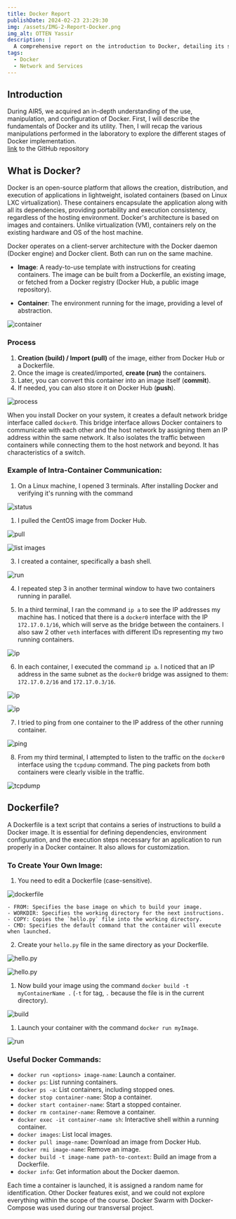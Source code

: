 ```yaml
---
title: Docker Report
publishDate: 2024-02-23 23:29:30
img: /assets/IMG-2-Report-Docker.png
img_alt: OTTEN Yassir
description: |
  A comprehensive report on the introduction to Docker, detailing its setup, usage, and the practical applications demonstrated during the course. This document covers the basics of Docker, its architecture, and step-by-step guides on container creation, image management, and network configuration.
tags:
  - Docker
  - Network and Services
---
```


## Introduction

During AIR5, we acquired an in-depth understanding of the use, manipulation, and configuration of Docker. First, I will describe the fundamentals of Docker and its utility. Then, I will recap the various manipulations performed in the laboratory to explore the different stages of Docker implementation.  
 [link](https://github.com/OTTEN-Yassir/IT-ICT-Reports/blob/main/DOCKER.md) to the GitHub repository

## What is Docker?

Docker is an open-source platform that allows the creation, distribution, and execution of applications in lightweight, isolated containers (based on Linux LXC virtualization). These containers encapsulate the application along with all its dependencies, providing portability and execution consistency, regardless of the hosting environment. Docker's architecture is based on images and containers. Unlike virtualization (VM), containers rely on the existing hardware and OS of the host machine.

Docker operates on a client-server architecture with the Docker daemon (Docker engine) and Docker client. Both can run on the same machine.

- **Image**: A ready-to-use template with instructions for creating containers. The image can be built from a Dockerfile, an existing image, or fetched from a Docker registry (Docker Hub, a public image repository).

- **Container**: The environment running for the image, providing a level of abstraction.

![container](/assets/IMG-1-Report-Docker.png)

### Process

1. **Creation (build) / Import (pull)** of the image, either from Docker Hub or a Dockerfile.
2. Once the image is created/imported, **create (run)** the containers.
3. Later, you can convert this container into an image itself (**commit**).
4. If needed, you can also store it on Docker Hub (**push**).

![process](/assets/IMG-2-Report-Docker.png)

When you install Docker on your system, it creates a default network bridge interface called `docker0`. This bridge interface allows Docker containers to communicate with each other and the host network by assigning them an IP address within the same network. It also isolates the traffic between containers while connecting them to the host network and beyond. It has characteristics of a switch.

### Example of Intra-Container Communication:

1. On a Linux machine, I opened 3 terminals. After installing Docker and verifying it's running with the command 

![status](/assets/IMG-3-Report-Docker.png)

1. I pulled the CentOS image from Docker Hub.

![pull](/assets/IMG-4-Report-Docker.png)

![list images](/assets/IMG-5-Report-Docker.png)

3. I created a container, specifically a bash shell.

![run](/assets/IMG-6-Report-Docker.png)

4. I repeated step 3 in another terminal window to have two containers running in parallel.
    
5. In a third terminal, I ran the command `ip a` to see the IP addresses my machine has. I noticed that there is a `docker0` interface with the IP `172.17.0.1/16`, which will serve as the bridge between the containers. I also saw 2 other `veth` interfaces with different IDs representing my two running containers.

![ip](/assets/IMG-7-Report-Docker.png)

6. In each container, I executed the command `ip a`. I noticed that an IP address in the same subnet as the `docker0` bridge was assigned to them: `172.17.0.2/16` and `172.17.0.3/16`.

![ip](/assets/IMG-8-Report-Docker.png)

![ip](/assets/IMG-9-Report-Docker.png)

7. I tried to ping from one container to the IP address of the other running container.

![ping](/assets/IMG-10-Report-Docker.png)

8. From my third terminal, I attempted to listen to the traffic on the `docker0` interface using the `tcpdump` command. The ping packets from both containers were clearly visible in the traffic.

![tcpdump](/assets/IMG-11-Report-Docker.png)

## Dockerfile?

A Dockerfile is a text script that contains a series of instructions to build a Docker image. It is essential for defining dependencies, environment configuration, and the execution steps necessary for an application to run properly in a Docker container. It also allows for customization.

### To Create Your Own Image:

1. You need to edit a Dockerfile (case-sensitive).

![dockerfile](/assets/IMG-12-Report-Docker.png)

    - FROM: Specifies the base image on which to build your image.
    - WORKDIR: Specifies the working directory for the next instructions.
    - COPY: Copies the `hello.py` file into the working directory.
    - CMD: Specifies the default command that the container will execute when launched.
2. Create your `hello.py` file in the same directory as your Dockerfile.

![hello.py](/assets/IMG-13-Report-Docker.png)

![hello.py](/assets/IMG-14-Report-Docker.png)

1. Now build your image using the command `docker build -t myContainerName .` (`-t` for tag, `.` because the file is in the current directory).

![build](/assets/IMG-15-Report-Docker.png)

1. Launch your container with the command `docker run myImage`.

![run](/assets/IMG-16-Report-Docker.png)

### Useful Docker Commands:

- `docker run <options> image-name`: Launch a container.
- `docker ps`: List running containers.
- `docker ps -a`: List containers, including stopped ones.
- `docker stop container-name`: Stop a container.
- `docker start container-name`: Start a stopped container.
- `docker rm container-name`: Remove a container.
- `docker exec -it container-name sh`: Interactive shell within a running container.
- `docker images`: List local images.
- `docker pull image-name`: Download an image from Docker Hub.
- `docker rmi image-name`: Remove an image.
- `docker build -t image-name path-to-context`: Build an image from a Dockerfile.
- `docker info`: Get information about the Docker daemon.

Each time a container is launched, it is assigned a random name for identification. Other Docker features exist, and we could not explore everything within the scope of the course. Docker Swarm with Docker-Compose was used during our transversal project.